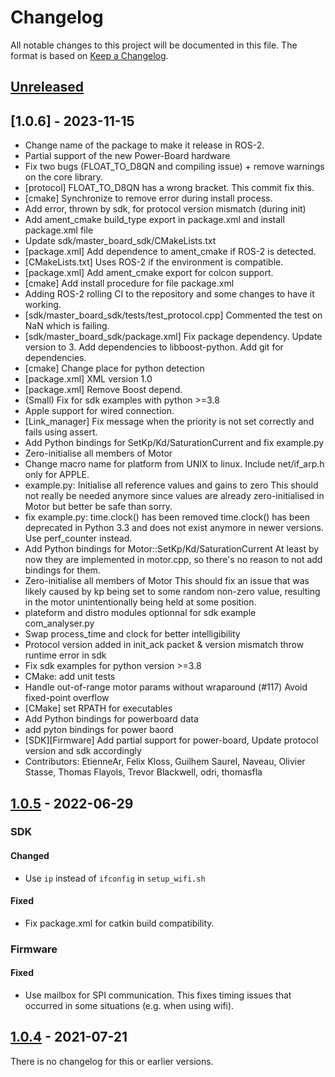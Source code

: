 # Changelog

All notable changes to this project will be documented in this file.
The format is based on [Keep a Changelog](https://keepachangelog.com/en/1.0.0/).


## [Unreleased]

## [1.0.6] - 2023-11-15

-    Change name of the package to make it release in ROS-2.
-    Partial support of the new Power-Board hardware
-    Fix two bugs (FLOAT_TO_D8QN and compiling issue) + remove warnings on the core library.
-    [protocol] FLOAT_TO_D8QN has a wrong bracket. This commit fix this.
-    [cmake] Synchronize to remove error during install process.
-    Add error, thrown by sdk, for protocol version mismatch (during init)
-    Add ament_cmake build_type export in package.xml and install package.xml file
-    Update sdk/master_board_sdk/CMakeLists.txt
-    [package.xml] Add dependence to ament_cmake if ROS-2 is detected.
-    [CMakeLists.txt] Uses ROS-2 if the environment is compatible.
-    [package.xml] Add ament_cmake export for colcon support.
-    [cmake] Add install procedure for file package.xml
-    Adding ROS-2 rolling CI to the repository and some changes to have it working.
-    [sdk/master_board_sdk/tests/test_protocol.cpp] Commented the test on NaN which is failing.
-    [sdk/master_board_sdk/package.xml] Fix package dependency. Update version to 3. Add dependencies to libboost-python. Add git for dependencies.
-    [cmake] Change place for python detection
-    [package.xml] XML version 1.0
-    [package.xml] Remove Boost depend.
-    (Small) Fix for sdk examples with python >=3.8
-    Apple support for wired connection.
-    [Link_manager] Fix message when the priority is not set correctly and fails using assert.
-    Add Python bindings for SetKp/Kd/SaturationCurrent and fix example.py
-    Zero-initialise all members of Motor
-    Change macro name for platform from UNIX to linux. Include net/if_arp.h only for APPLE.
-    example.py: Initialise all reference values and gains to zero This should not really be needed anymore since values are already zero-initialised in Motor but better be safe than sorry.
-    fix example.py: time.clock() has been removed time.clock() has been deprecated in Python 3.3 and does not exist anymore in newer versions. Use perf_counter instead.
-    Add Python bindings for Motor::SetKp/Kd/SaturationCurrent At least by now they are implemented in motor.cpp, so there's no reason to not add bindings for them.
-    Zero-initialise all members of Motor This should fix an issue that was likely caused by kp being set to some random non-zero value, resulting in the motor unintentionally being held at some position.
-    plateform and distro modules optionnal for sdk example com_analyser.py
-    Swap process_time and clock for better intelligibility
-    Protocol version added in init_ack packet & version mismatch throw runtime error in sdk
-    Fix sdk examples for python version >=3.8
-    CMake: add unit tests
-    Handle out-of-range motor params without wraparound (#117) Avoid fixed-point overflow
-    [CMake] set RPATH for executables
-    Add Python bindings for powerboard data
-    add pyton bindings for power baord
-    [SDK][Firmware] Add partial support for power-board, Update protocol version and sdk accordingly
-    Contributors: EtienneAr, Felix Kloss, Guilhem Saurel, Naveau, Olivier Stasse, Thomas Flayols, Trevor Blackwell, odri, thomasfla


## [1.0.5] - 2022-06-29

### SDK
#### Changed
- Use `ip` instead of `ifconfig` in `setup_wifi.sh`

#### Fixed
- Fix package.xml for catkin build compatibility.

### Firmware
#### Fixed
- Use mailbox for SPI communication.  This fixes timing issues that occurred in
  some situations (e.g. when using wifi).


## [1.0.4] - 2021-07-21

There is no changelog for this or earlier versions.


[Unreleased]: https://github.com/open-dynamic-robot-initiative/master-board/compare/v1.0.5...HEAD
[1.0.5]: https://github.com/open-dynamic-robot-initiative/master-board/compare/v1.0.4...v1.0.5
[1.0.4]: https://github.com/open-dynamic-robot-initiative/master-board/releases/tag/v1.0.4
